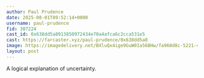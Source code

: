 ```yaml
---
author: Paul Prudence
date: 2025-08-01T09:52:14+0000
username: paul-prudence
fid: 307224
cast_id: 0x638dd5a8913850972434e70a4afca6c2cca531e5
cast: https://farcaster.xyz/paul-prudence/0x638dd5a8
image: https://imagedelivery.net/BXluQx4ige9GuW0Ia56BHw/fa960d8c-5221-4402-b76e-7ad9b1250700/original
layout: post
---
```

A logical explanation of uncertainty.  

<img src='https://imagedelivery.net/BXluQx4ige9GuW0Ia56BHw/fa960d8c-5221-4402-b76e-7ad9b1250700/original' alt='' referrerpolicy='no-referrer'/>